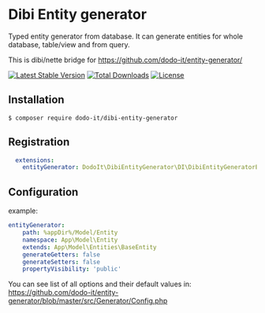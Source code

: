 # Dibi Entity generator
Typed entity generator from database. It can generate entities for whole database, table/view and from query.

This is dibi/nette bridge for https://github.com/dodo-it/entity-generator/


[![Latest Stable Version](https://poser.pugx.org/dodo-it/dibi-entity-generator/v/stable)](https://packagist.org/packages/dodo-it/dibi-entity-generator)
[![Total Downloads](https://poser.pugx.org/dodo-it/dibi-entity-generator/downloads)](https://packagist.org/packages/dodo-it/dibi-entity-generator)
[![License](https://poser.pugx.org/dodo-it/dibi-entity-generator/license)](https://packagist.org/packages/dodo-it/dibi-entity-generator)


## Installation

    $ composer require dodo-it/dibi-entity-generator
    
## Registration

```yaml
  extensions:
    entityGenerator: DodoIt\DibiEntityGenerator\DI\DibiEntityGeneratorExtension
```

## Configuration

example:
```yaml
entityGenerator:
    path: %appDir%/Model/Entity
    namespace: App\Model\Entity
    extends: App\Model\Entities\BaseEntity
    generateGetters: false
    generateSetters: false
    propertyVisibility: 'public'
```
You can see list of all options and their default values in: 
https://github.com/dodo-it/entity-generator/blob/master/src/Generator/Config.php
    
